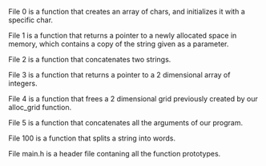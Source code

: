 File 0 is a function that creates an array of chars, and initializes it with a specific char.

File 1 is a function that returns a pointer to a newly allocated space in memory, which contains a copy of the string given as a parameter.

File 2 is a function that concatenates two strings.

File 3 is a function that returns a pointer to a 2 dimensional array of integers.

File 4 is a function that frees a 2 dimensional grid previously created by our alloc_grid function.

File 5 is a function that concatenates all the arguments of our program.

File 100 is a function that splits a string into words.

File main.h is a header file contaning all the function prototypes.
